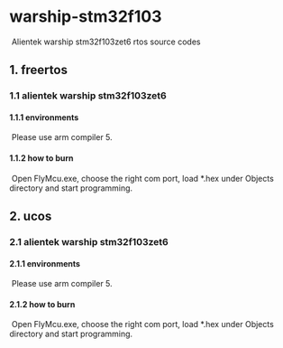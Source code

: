 # warship-stm32f103
​		Alientek warship stm32f103zet6 rtos source codes



## 1. freertos

### 1.1 alientek warship stm32f103zet6

#### 1.1.1 environments

​			Please use arm compiler 5.

#### 1.1.2 how to burn

​			Open FlyMcu.exe, choose the right com port, load *.hex under Objects directory and start programming.



## 2. ucos

### 2.1 alientek warship stm32f103zet6

#### 2.1.1 environments

​			Please use arm compiler 5.

#### 2.1.2 how to burn

​			Open FlyMcu.exe, choose the right com port, load *.hex under Objects directory and start programming.
